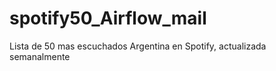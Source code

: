 # spotify50_Airflow_mail
Lista de 50 mas escuchados Argentina en Spotify, actualizada semanalmente 
